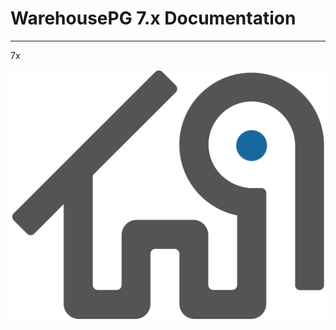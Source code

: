 # WarehousePG 7.x Documentation
---


7x


![WarehousePG](../../public/dark_gray_logo_no_text.png "words here")

